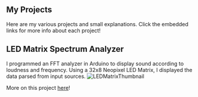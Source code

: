 ## My Projects

Here are my various projects and small explanations. Click the embedded links for more info about each project!

## LED Matrix Spectrum Analyzer

I programmed an FFT analyzer in Arduino to display sound according to loudness and frequency. Using a 32x8 Neopixel LED Matrix, I displayed the data parsed from input sources. 
![LEDMatrixThumbnail](https://user-images.githubusercontent.com/64446009/124314501-5ae38600-db27-11eb-8300-bf81c78d73fe.jpeg)

More on this project <a href="https://bzofsv.github.io/Brandon-Z-BSE-Portfolio/">here</a>!
